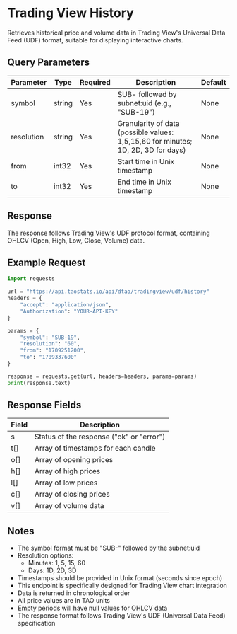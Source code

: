 # Trading View History

Retrieves historical price and volume data in Trading View's Universal Data Feed (UDF) format, suitable for displaying interactive charts.

## Query Parameters

| Parameter | Type | Required | Description | Default |
|-----------|------|----------|-------------|---------|
| symbol | string | Yes | SUB- followed by subnet:uid (e.g., "SUB-19") | None |
| resolution | string | Yes | Granularity of data (possible values: 1,5,15,60 for minutes; 1D, 2D, 3D for days) | None |
| from | int32 | Yes | Start time in Unix timestamp | None |
| to | int32 | Yes | End time in Unix timestamp | None |

## Response

The response follows Trading View's UDF protocol format, containing OHLCV (Open, High, Low, Close, Volume) data.

## Example Request

```python
import requests

url = "https://api.taostats.io/api/dtao/tradingview/udf/history"
headers = {
    "accept": "application/json",
    "Authorization": "YOUR-API-KEY"
}

params = {
    "symbol": "SUB-19",
    "resolution": "60",
    "from": "1709251200",
    "to": "1709337600"
}

response = requests.get(url, headers=headers, params=params)
print(response.text)
```

## Response Fields

| Field | Description |
|-------|-------------|
| s | Status of the response ("ok" or "error") |
| t[] | Array of timestamps for each candle |
| o[] | Array of opening prices |
| h[] | Array of high prices |
| l[] | Array of low prices |
| c[] | Array of closing prices |
| v[] | Array of volume data |

## Notes

- The symbol format must be "SUB-" followed by the subnet:uid
- Resolution options:
  - Minutes: 1, 5, 15, 60
  - Days: 1D, 2D, 3D
- Timestamps should be provided in Unix format (seconds since epoch)
- This endpoint is specifically designed for Trading View chart integration
- Data is returned in chronological order
- All price values are in TAO units
- Empty periods will have null values for OHLCV data
- The response format follows Trading View's UDF (Universal Data Feed) specification 